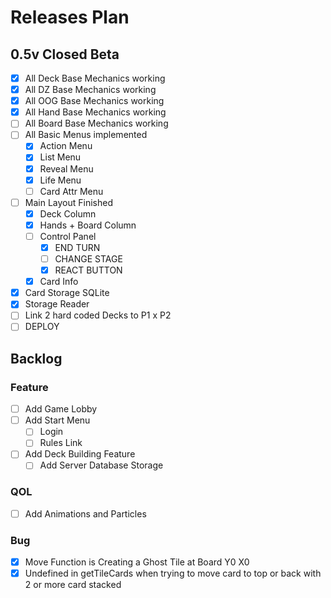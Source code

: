 # Releases Plan

## 0.5v Closed Beta
  - [x] All Deck Base Mechanics working
  - [x] All DZ Base Mechanics working
  - [x] All OOG Base Mechanics working
  - [x] All Hand Base Mechanics working
  - [ ] All Board Base Mechanics working
  - [ ] All Basic Menus implemented
    - [x] Action Menu
    - [x] List Menu
    - [x] Reveal Menu
    - [x] Life Menu
    - [ ] Card Attr Menu
  - [ ] Main Layout Finished
    - [x] Deck Column
    - [x] Hands + Board Column
    - [ ] Control Panel
      - [x] END TURN
      - [ ] CHANGE STAGE
      - [x] REACT BUTTON
    - [x] Card Info
  - [x] Card Storage SQLite
  - [x] Storage Reader
  - [ ] Link 2 hard coded Decks to P1 x P2
  - [ ] DEPLOY

## Backlog

### Feature
- [ ] Add Game Lobby
- [ ] Add Start Menu
  - [ ] Login
  - [ ] Rules Link
- [ ] Add Deck Building Feature
  - [ ] Add Server Database Storage

### QOL
- [ ] Add Animations and Particles

### Bug
- [x] Move Function is Creating a Ghost Tile at Board Y0 X0
- [x] Undefined in getTileCards when trying to move card to top or back with 2 or more card stacked
